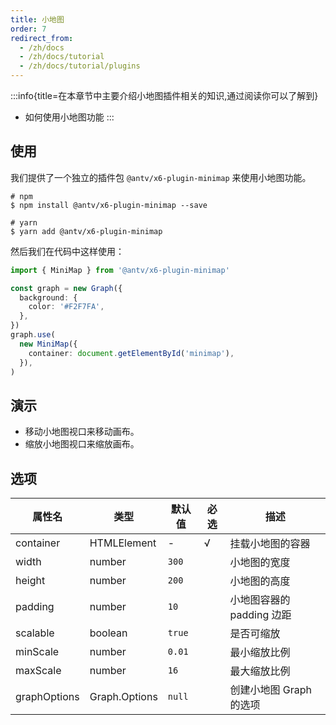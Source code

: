```yaml
---
title: 小地图
order: 7
redirect_from:
  - /zh/docs
  - /zh/docs/tutorial
  - /zh/docs/tutorial/plugins
---
```


:::info{title=在本章节中主要介绍小地图插件相关的知识,通过阅读你可以了解到}

- 如何使用小地图功能 :::

## 使用

我们提供了一个独立的插件包 `@antv/x6-plugin-minimap` 来使用小地图功能。

```shell
# npm
$ npm install @antv/x6-plugin-minimap --save

# yarn
$ yarn add @antv/x6-plugin-minimap
```

然后我们在代码中这样使用：

```ts
import { MiniMap } from '@antv/x6-plugin-minimap'

const graph = new Graph({
  background: {
    color: '#F2F7FA',
  },
})
graph.use(
  new MiniMap({
    container: document.getElementById('minimap'),
  }),
)
```

## 演示

- 移动小地图视口来移动画布。
- 缩放小地图视口来缩放画布。

<code id="plugin-minimap" src="@/src/tutorial/plugins/minimap/index.tsx"></code>

## 选项

| 属性名       | 类型          | 默认值 | 必选 | 描述                      |
| ------------ | ------------- | ------ | ---- | ------------------------- |
| container    | HTMLElement   | -      | √    | 挂载小地图的容器          |
| width        | number        | `300`  |      | 小地图的宽度              |
| height       | number        | `200`  |      | 小地图的高度              |
| padding      | number        | `10`   |      | 小地图容器的 padding 边距 |
| scalable     | boolean       | `true` |      | 是否可缩放                |
| minScale     | number        | `0.01` |      | 最小缩放比例              |
| maxScale     | number        | `16`   |      | 最大缩放比例              |
| graphOptions | Graph.Options | `null` |      | 创建小地图 Graph 的选项   |
